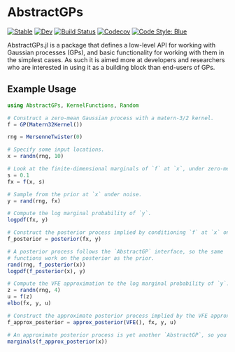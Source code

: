 # AbstractGPs

[![Stable](https://img.shields.io/badge/docs-stable-blue.svg)](https://JuliaGaussianProcesses.github.io/AbstractGPs.jl/stable)
[![Dev](https://img.shields.io/badge/docs-dev-blue.svg)](https://JuliaGaussianProcesses.github.io/AbstractGPs.jl/dev)
[![Build Status](https://travis-ci.com/JuliaGaussianProcesses/AbstractGPs.jl.svg?branch=master)](https://travis-ci.com/JuliaGaussianProcesses/AbstractGPs.jl)
[![Codecov](https://codecov.io/gh/JuliaGaussianProcesses/AbstractGPs.jl/branch/master/graph/badge.svg)](https://codecov.io/gh/JuliaGaussianProcesses/AbstractGPs.jl)
[![Code Style: Blue](https://img.shields.io/badge/code%20style-blue-4495d1.svg)](https://github.com/invenia/BlueStyle)

AbstractGPs.jl is a package that defines a low-level API for working with Gaussian processes (GPs), and basic functionality for working with them in the simplest cases. As such it is aimed more at developers and researchers who are interested in using it as a building block than end-users of GPs.


## Example Usage

```julia
using AbstractGPs, KernelFunctions, Random

# Construct a zero-mean Gaussian process with a matern-3/2 kernel.
f = GP(Matern32Kernel())

rng = MersenneTwister(0)

# Specify some input locations.
x = randn(rng, 10)

# Look at the finite-dimensional marginals of `f` at `x`, under zero-mean observation noise with variance `s`.
s = 0.1
fx = f(x, s)

# Sample from the prior at `x` under noise.
y = rand(rng, fx)

# Compute the log marginal probability of `y`.
logpdf(fx, y)

# Construct the posterior process implied by conditioning `f` at `x` on `y`.
f_posterior = posterior(fx, y)

# A posterior process follows the `AbstractGP` interface, so the same
# functions work on the posterior as the prior.
rand(rng, f_posterior(x))
logpdf(f_posterior(x), y)

# Compute the VFE approximation to the log marginal probability of `y`.
z = randn(rng, 4)
u = f(z)
elbo(fx, y, u)

# Construct the approximate posterior process implied by the VFE approximation.
f_approx_posterior = approx_posterior(VFE(), fx, y, u)

# An approximate posterior process is yet another `AbstractGP`, so you can do things with it like
marginals(f_approx_posterior(x))
```
